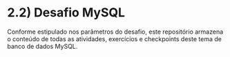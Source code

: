 # 2.2) Desafio MySQL

Conforme estipulado nos parâmetros do desafio, este repositório armazena o conteúdo de todas as atividades, exercícios e checkpoints deste tema de banco de dados MySQL.